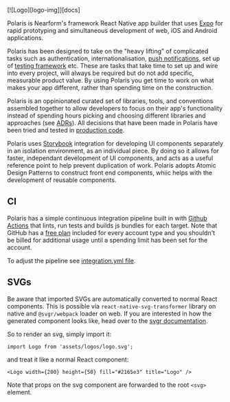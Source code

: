 [![Logo][logo-img]][docs]

Polaris is Nearform's framework React Native app builder that uses [Expo](https://expo.io) for rapid prototyping and simultaneous development of web, iOS and Android applications.

Polaris has been designed to take on the "heavy lifting" of complicated tasks such as authentication, internationalisation, [push notifications](/docs/pushNotifications.md), set up of [testing framework](/docts/testing.md) etc. These are tasks that take time to set up and wire into every project, will always be required but do not add specific, measurable product value. By using Polaris you get time to work on what makes your app different, rather than spending time on the construction.

Polaris is an oppinionated curated set of libraries, tools, and conventions assembled together to allow developers to focus on their app's functionality instead of spending hours picking and choosing different libraries and approaches (see [ADRs](/docs/ADRS/README.md)). All decisions that have been made in Polaris have been tried and tested in [production code](https://www.nearform.com/services/accelerators/polaris/).

Polaris uses [Storybook](/docs/storybook.md) integration for developing UI components separately in an isolation environment, as an individual piece. By doing so it allows for faster, independant development of UI components, and acts as a useful reference point to help prevent duplication of work. Polaris adopts Atomic Design Patterns to construct front end components, whiic helps with the development of reusable components.

## CI

Polaris has a simple continuous integration pipeline built in with [Github Actions](https://docs.github.com/en/actions) that lints, run tests and builds js bundles for each target. Note that GitHub has a [free plan](https://docs.github.com/en/github/setting-up-and-managing-billing-and-payments-on-github/about-billing-for-github-actions) included for every account type and you shouldn't be billed for additional usage until a spending limit has been set for the account.

To adjust the pipeline see [integration.yml file](.github/workflows/integration.yml).

## SVGs

Be aware that imported SVGs are automatically converted to normal React components. This is possible via `react-native-svg-transformer` library on native and `@svgr/webpack` loader on web. If you are interested in how the generated component looks like, head over to the [svgr documentation](https://react-svgr.com/docs/getting-started/).

So to render an svg, simply import it:

```
import Logo from 'assets/logos/logo.svg';
```

and treat it like a normal React component:

```
<Logo width={200} height={50} fill="#2165e3" title="Logo" />
```

Note that props on the svg component are forwarded to the root `<svg>` element.
